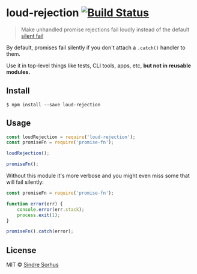 # loud-rejection [![Build Status](https://travis-ci.org/sindresorhus/loud-rejection.svg?branch=master)](https://travis-ci.org/sindresorhus/loud-rejection)

> Make unhandled promise rejections fail loudly instead of the default [silent fail](https://gist.github.com/benjamingr/0237932cee84712951a2)

By default, promises fail silently if you don't attach a `.catch()` handler to them.

Use it in top-level things like tests, CLI tools, apps, etc, **but not in reusable modules.**


## Install

```
$ npm install --save loud-rejection
```


## Usage

```js
const loudRejection = require('loud-rejection');
const promiseFn = require('promise-fn');

loudRejection();

promiseFn();
```

Without this module it's more verbose and you might even miss some that will fail silently:

```js
const promiseFn = require('promise-fn');

function error(err) {
	console.error(err.stack);
	process.exit(1);
}

promiseFn().catch(error);
```


## License

MIT © [Sindre Sorhus](http://sindresorhus.com)
